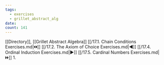 ```yaml
---
tags:
  - exercises
  - grillet_abstract_alg
date:
count: 141
---
```

[[Directory]], [[Grillet Abstract Algebra]]
[[/17.1. Chain Conditions Exercises.md|🞀🞀]] [[/17.2. The Axiom of Choice Exercises.md|◀]] [[/17.4. Ordinal Induction Exercises.md|▶]] [[/17.5. Cardinal Numbers Exercises.md|🞂🞂]]
1. 